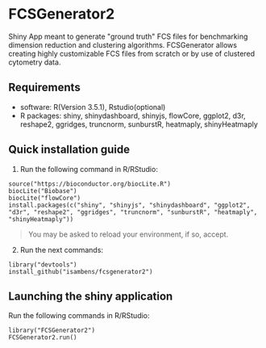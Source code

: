 # FCSGenerator2
Shiny App meant to generate "ground truth" FCS files for benchmarking dimension reduction and clustering algorithms. FCSGenerator allows creating highly customizable FCS files from scratch or by use of clustered cytometry data.
 
	
## Requirements
  * software: R(Version 3.5.1), Rstudio(optional)
  * R packages: shiny, shinydashboard, shinyjs, flowCore, ggplot2, d3r, reshape2, ggridges, truncnorm, sunburstR, heatmaply, shinyHeatmaply
  
## Quick installation guide

  1. Run the following command in R/RStudio:
```
source("https://bioconductor.org/biocLite.R")
biocLite("Biobase")
biocLite("flowCore")
install.packages(c("shiny", "shinyjs", "shinydashboard", "ggplot2", "d3r", "reshape2", "ggridges", "truncnorm", "sunburstR", "heatmaply", "shinyHeatmaply"))

```
  >You may be asked to reload your environment, if so, accept.
  
  2. Run the next commands:
```
library("devtools")
install_github("isambens/fcsgenerator2")
```

  
## Launching the shiny application

  Run the following commands in R/RStudio:
```
library("FCSGenerator2")
FCSGenerator2.run()
```